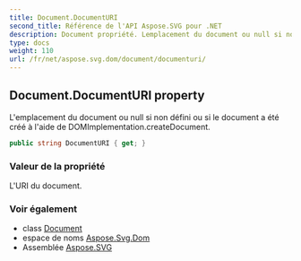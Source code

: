 ```yaml
---
title: Document.DocumentURI
second_title: Référence de l'API Aspose.SVG pour .NET
description: Document propriété. Lemplacement du document ou null si non défini ou si le document a été créé à laide de DOMImplementation.createDocument.
type: docs
weight: 110
url: /fr/net/aspose.svg.dom/document/documenturi/
---
```

## Document.DocumentURI property

L'emplacement du document ou null si non défini ou si le document a été créé à l'aide de DOMImplementation.createDocument.

```csharp
public string DocumentURI { get; }
```

### Valeur de la propriété

L'URI du document.

### Voir également

* class [Document](../)
* espace de noms [Aspose.Svg.Dom](../../document/)
* Assemblée [Aspose.SVG](../../../)


